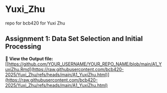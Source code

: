 # Yuxi_Zhu
repo for bcb420 for Yuxi Zhu
## Assignment 1: Data Set Selection and Initial Processing
📄 **View the Output file:**  
[[https://github.com/YOUR_USERNAME/YOUR_REPO_NAME/blob/main/A1_YuxiZhu.Rmd](https://raw.githubusercontent.com/bcb420-2025/Yuxi_Zhu/refs/heads/main/A1_YuxiZhu.html)](https://raw.githubusercontent.com/bcb420-2025/Yuxi_Zhu/refs/heads/main/A1_YuxiZhu.html)
